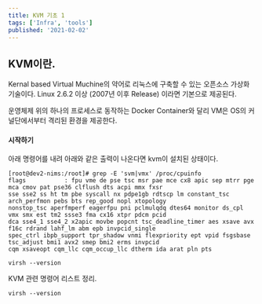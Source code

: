 ```yaml
---
title: KVM 기초 1
tags: ['Infra', 'tools']
published: '2021-02-02'
---
```



## KVM이란.
Kernal based Virtual Muchine의 약어로 리눅스에 구축할 수 있는 오픈소스 가상화 기술이다. Linux 2.6.2 이상 (2007년 이후 Release) 이라면 기본으로 제공된다.

운영체제 위의 하나의 프로세스로 동작하는 Docker Container와 달리 VM은 OS의 커널단에서부터 격리된 환경을 제공한다.


#### 시작하기
아래 명령어를 내려 아래와 같은 출력이 나온다면 kvm이 설치된 상태이다.
```
[root@dev2-nims:/root]# grep -E 'svm|vmx' /proc/cpuinfo
flags           : fpu vme de pse tsc msr pae mce cx8 apic sep mtrr pge mca cmov pat pse36 clflush dts acpi mmx fxsr
sse sse2 ss ht tm pbe syscall nx pdpe1gb rdtscp lm constant_tsc arch_perfmon pebs bts rep_good nopl xtopology
nonstop_tsc aperfmperf eagerfpu pni pclmulqdq dtes64 monitor ds_cpl vmx smx est tm2 ssse3 fma cx16 xtpr pdcm pcid
dca sse4_1 sse4_2 x2apic movbe popcnt tsc_deadline_timer aes xsave avx f16c rdrand lahf_lm abm epb invpcid_single
spec_ctrl ibpb_support tpr_shadow vnmi flexpriority ept vpid fsgsbase tsc_adjust bmi1 avx2 smep bmi2 erms invpcid
cqm xsaveopt cqm_llc cqm_occup_llc dtherm ida arat pln pts
```
```
virsh --version
```


KVM 관련 명령어 리스트 정리.
```
virsh --version
```

